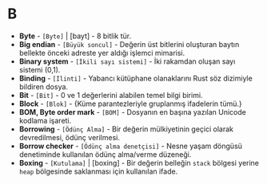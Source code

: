 # **B**

* **Byte** - `[Byte]` | [bayt] - 8 bitlik tür.
* **Big endian** - `[Büyük soncul]` - Değerin üst bitlerini oluşturan baytın bellekte önceki adreste yer aldığı işlemci mimarisi.
* **Binary system** - `[İkili sayı sistemi]` - İki rakamdan oluşan sayı sistemi (0,1).
* **Binding** - `[İlinti]` - Yabancı kütüphane olanaklarını Rust söz dizimiyle bildiren dosya.
* **Bit** - `[Bit]` - 0 ve 1 değerlerini alabilen temel bilgi birimi.
* **Block** - `[Blok]` - {Küme parantezleriyle gruplanmış ifadelerin tümü.}
* **BOM, Byte order mark** - `[BOM]` - Dosyanın en başına yazılan Unicode kodlama işareti.
* **Borrowing** - `[Ödünç Alma]` - Bir değerin mülkiyetinin geçici olarak devredilmesi, ödünç verilmesi. 
* **Borrow checker** - `[Ödünç alma denetçisi]` - Nesne yaşam döngüsü denetiminde kullanılan ödünç alma/verme düzeneği.
* **Boxing** - `[Kutulama]` | [boxing] - Bir değerin belleğin `stack` bölgesi yerine `heap` bölgesinde saklanması için kullanılan ifade.
